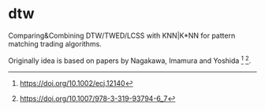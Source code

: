 # dtw
Comparing&Combining DTW/TWED/LCSS with KNN|K*NN for pattern matching trading algorithms. 


Originally idea is based on papers by Nagakawa, Imamura and Yoshida [^1] [^2]. 


[^1]: https://doi.org/10.1002/ecj.12140

[^2]: https://doi.org/10.1007/978-3-319-93794-6_7
